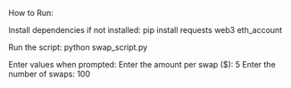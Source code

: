 How to Run:

Install dependencies if not installed:
pip install requests web3 eth_account

Run the script:
python swap_script.py

Enter values when prompted:
Enter the amount per swap ($): 5
Enter the number of swaps: 100
